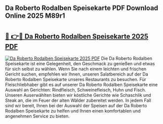 ## Da Roberto Rodalben Speisekarte PDF Download Online 2025 M89r1

# <h2><a href="http://gc6j91.nevu.top/?p=Da+Roberto+Rodalben+Speisekarte">🔗 👉🔴 Da Roberto Rodalben Speisekarte 2025 PDF</a></h2>

[![Da Roberto Rodalben Speisekarte 2025 PDF](https://i.imgur.com/dBaPXMq.png)](http://gc6j91.nevu.top/?p=Da+Roberto+Rodalben+Speisekarte)
Die Da Roberto Rodalben Speisekarte ist eine Gelegenheit, den Geschmack zu genießen und etwas für sich selbst zu wählen. Wenn Sie nach einem leichten und frischen Gericht suchen, empfehlen wir Ihnen, unseren Salatbereich auf der Da Roberto Rodalben Speisekarte unseres Restaurants zu besuchen. Für Fleischliebhaber gibt es auf unserer Da Roberto Rodalben Speisekarte eine Auswahl an Gerichten: Rindfleisch, Schweinefleisch, Huhn und Fisch. Unseren Auserwählten bieten wir köstliche Gerichte wie Schaschlik und Steak an, die im Feuer der alten Wälder zubereitet werden. In jedem Fall sind wir bereit, Ihnen bei der Auswahl der Speisen auf der Da Roberto Rodalben Speisekarte zu helfen und Ihnen einen komfortablen und angenehmen Service zu bieten.
